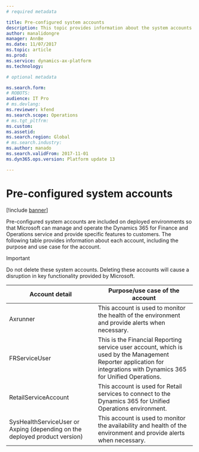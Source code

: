 ```yaml
---
# required metadata

title: Pre-configured system accounts
description: This topic provides information about the system accounts that are pre-configured on your Dynamics 365 for Finance and Operations environments.
author: manalidongre
manager: AnnBe
ms.date: 11/07/2017
ms.topic: article
ms.prod: 
ms.service: dynamics-ax-platform
ms.technology: 

# optional metadata

ms.search.form: 
# ROBOTS: 
audience: IT Pro
# ms.devlang: 
ms.reviewer: kfend
ms.search.scope: Operations
# ms.tgt_pltfrm: 
ms.custom: 
ms.assetid: 
ms.search.region: Global
# ms.search.industry: 
ms.author: manado
ms.search.validFrom: 2017-11-01
ms.dyn365.ops.version: Platform update 13

---
```


# Pre-configured system accounts

[!include [banner](../includes/banner.md)]

Pre-configured system accounts are included on deployed environments so that Microsoft can manage and operate the Dynamics 365 for Finance and Operations service and provide specific features to customers. The following table provides information about each account, including the purpose and use case for the account.  

> [!IMPORTANT] 
> Do not delete these system accounts. Deleting these accounts will cause a disruption in key functionality provided by Microsoft.

|                               Account detail                               |                                                                    Purpose/use case of the account                                                                    |
|----------------------------------------------------------------------------|-----------------------------------------------------------------------------------------------------------------------------------------------------------------------|
|                                  Axrunner                                  |                                   This account is used to monitor the health of the environment and provide alerts when necessary.                                    |
|                               FRServiceUser                                | This is the Financial Reporting service user account, which is used by the Management Reporter application for integrations with Dynamics 365 for Unified Operations. |
|                            RetailServiceAccount                            |                              This account is used for Retail services to connect to the Dynamics 365 for Unified Operations environment.                              |
| SysHealthServiceUser or Axping (depending on the deployed product version) |                           This account is used to monitor the availability and health of the environment and provide alerts when necessary.                           |

